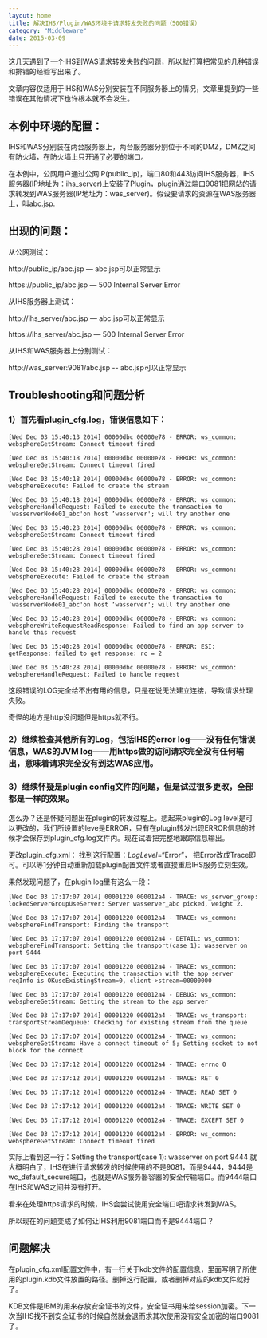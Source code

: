 ```yaml
---
layout: home
title: 解决IHS/Plugin/WAS环境中请求转发失败的问题（500错误）
category: "Middleware"
date: 2015-03-09
---
```


这几天遇到了一个IHS到WAS请求转发失败的问题，所以就打算把常见的几种错误和排错的经验写出来了。

文章内容仅适用于IHS和WAS分别安装在不同服务器上的情况，文章里提到的一些错误在其他情况下也许根本就不会发生。

  


## 本例中环境的配置：

IHS和WAS分别装在两台服务器上，两台服务器分别位于不同的DMZ，DMZ之间有防火墙，在防火墙上只开通了必要的端口。

在本例中，公网用户通过公网IP(public_ip)，端口80和443访问IHS服务器，IHS服务器(IP地址为：ihs_server)上安装了Plugin，plugin通过端口9081把网站的请求转发到WAS服务器(IP地址为：was_server)。假设要请求的资源在WAS服务器上，叫abc.jsp.

  

## 出现的问题：

从公网测试：

http://public_ip/abc.jsp — abc.jsp可以正常显示

https://public_ip/abc.jsp — 500 Internal Server Error

  


从IHS服务器上测试：

http://ihs_server/abc.jsp — abc.jsp可以正常显示

https://ihs_server/abc.jsp — 500 Internal Server Error

  


从IHS和WAS服务器上分别测试：

http://was_server:9081/abc.jsp -- abc.jsp可以正常显示

  


## Troubleshooting和问题分析


### 1）首先看plugin_cfg.log，错误信息如下：

```
[Wed Dec 03 15:40:13 2014] 00000dbc 00000e78 - ERROR: ws_common: websphereGetStream: Connect timeout fired

[Wed Dec 03 15:40:18 2014] 00000dbc 00000e78 - ERROR: ws_common: websphereGetStream: Connect timeout fired

[Wed Dec 03 15:40:18 2014] 00000dbc 00000e78 - ERROR: ws_common: websphereExecute: Failed to create the stream

[Wed Dec 03 15:40:18 2014] 00000dbc 00000e78 - ERROR: ws_common: websphereHandleRequest: Failed to execute the transaction to ‘wasserverNode01_abc'on host ‘wasserver'; will try another one

[Wed Dec 03 15:40:23 2014] 00000dbc 00000e78 - ERROR: ws_common: websphereGetStream: Connect timeout fired

[Wed Dec 03 15:40:28 2014] 00000dbc 00000e78 - ERROR: ws_common: websphereGetStream: Connect timeout fired

[Wed Dec 03 15:40:28 2014] 00000dbc 00000e78 - ERROR: ws_common: websphereExecute: Failed to create the stream

[Wed Dec 03 15:40:28 2014] 00000dbc 00000e78 - ERROR: ws_common: websphereHandleRequest: Failed to execute the transaction to ‘wasserverNode01_abc'on host ‘wasserver'; will try another one

[Wed Dec 03 15:40:28 2014] 00000dbc 00000e78 - ERROR: ws_common: websphereWriteRequestReadResponse: Failed to find an app server to handle this request

[Wed Dec 03 15:40:28 2014] 00000dbc 00000e78 - ERROR: ESI: getResponse: failed to get response: rc = 2

[Wed Dec 03 15:40:28 2014] 00000dbc 00000e78 - ERROR: ws_common: websphereHandleRequest: Failed to handle request
```
  


这段错误的LOG完全给不出有用的信息，只是在说无法建立连接，导致请求处理失败。

奇怪的地方是http没问题但是https就不行。

  


### 2）继续检查其他所有的Log，包括IHS的error log——没有任何错误信息，WAS的JVM log——用https做的访问请求完全没有任何输出，意味着请求完全没有到达WAS应用。


### 3）继续怀疑是plugin config文件的问题，但是试过很多更改，全部都是一样的效果。

  
怎么办？还是怀疑问题出在plugin的转发过程上。想起来plugin的Log level是可以更改的，我们所设置的leve是ERROR，只有在plugin转发出现ERROR信息的时候才会保存到plugin_cfg.log文件内。现在试着把完整地跟踪信息输出。


更改plugin_cfg.xml： 找到这行配置：_LogLevel_=“Error”， 把Error改成Trace即可。可以等1分钟自动重新加载plugin配置文件或者直接重启IHS服务立刻生效。


果然发现问题了，在plugin log里有这么一段：

  

```
[Wed Dec 03 17:17:07 2014] 00001220 000012a4 - TRACE: ws_server_group: lockedServerGroupUseServer: Server wasserver_abc picked, weight 2.

[Wed Dec 03 17:17:07 2014] 00001220 000012a4 - TRACE: ws_common: websphereFindTransport: Finding the transport

[Wed Dec 03 17:17:07 2014] 00001220 000012a4 - DETAIL: ws_common: websphereFindTransport: Setting the transport(case 1): wasserver on port 9444

[Wed Dec 03 17:17:07 2014] 00001220 000012a4 - TRACE: ws_common: websphereExecute: Executing the transaction with the app server reqInfo is OKuseExistingStream=0, client->stream=00000000

[Wed Dec 03 17:17:07 2014] 00001220 000012a4 - DEBUG: ws_common: websphereGetStream: Getting the stream to the app server

[Wed Dec 03 17:17:07 2014] 00001220 000012a4 - TRACE: ws_transport: transportStreamDequeue: Checking for existing stream from the queue

[Wed Dec 03 17:17:07 2014] 00001220 000012a4 - TRACE: ws_common: websphereGetStream: Have a connect timeout of 5; Setting socket to not block for the connect

[Wed Dec 03 17:17:12 2014] 00001220 000012a4 - TRACE: errno 0

[Wed Dec 03 17:17:12 2014] 00001220 000012a4 - TRACE: RET 0

[Wed Dec 03 17:17:12 2014] 00001220 000012a4 - TRACE: READ SET 0

[Wed Dec 03 17:17:12 2014] 00001220 000012a4 - TRACE: WRITE SET 0

[Wed Dec 03 17:17:12 2014] 00001220 000012a4 - TRACE: EXCEPT SET 0

[Wed Dec 03 17:17:12 2014] 00001220 000012a4 - ERROR: ws_common: websphereGetStream: Connect timeout fired
```
  

实际上看到这一行：Setting the transport(case 1): wasserver on port 9444 就大概明白了，IHS在进行请求转发的时候使用的不是9081，而是9444，9444是wc_default_secure端口，也就是WAS服务器容器的安全传输端口。而9444端口在IHS和WAS之间并没有打开。

  
看来在处理https请求的时候，IHS会尝试使用安全端口吧请求转发到WAS。


所以现在的问题变成了如何让IHS利用9081端口而不是9444端口？



## 问题解决

在plugin_cfg.xml配置文件中，有一行关于kdb文件的配置信息，里面写明了所使用的plugin.kdb文件放置的路径。删掉这行配置，或者删掉对应的kdb文件就好了。


KDB文件是IBM的用来存放安全证书的文件，安全证书用来给session加密。下一次当IHS找不到安全证书的时候自然就会退而求其次使用没有安全加密的端口9081了。
